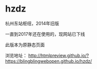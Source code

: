 # hzdz
杭州东站枢纽，2014年旧版

一直到2017年还在使用的，现网站已下线

此版本为原静态页面

浏览地址：
http://htmlpreview.github.io/?https://blingblingwebopen.github.io/hzdz/



